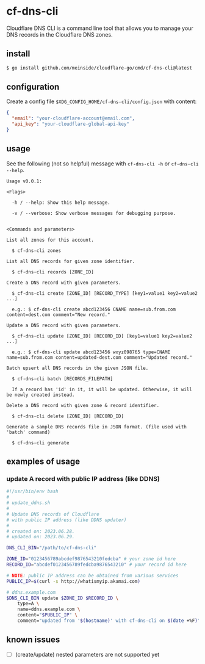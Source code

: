 # cf-dns-cli

Cloudflare DNS CLI is a command line tool that allows you to manage your DNS records in the Cloudflare DNS zones.

## install

```bash
$ go install github.com/meinside/cloudflare-go/cmd/cf-dns-cli@latest
```

## configuration

Create a config file `$XDG_CONFIG_HOME/cf-dns-cli/config.json` with content:

```json
{
  "email": "your-cloudflare-account@email.com",
  "api_key": "your-cloudflare-global-api-key"
}
```

## usage

See the following (not so helpful) message with `cf-dns-cli -h` or `cf-dns-cli --help`.

```
Usage v0.0.1:

<Flags>

  -h / --help: Show this help message.

  -v / --verbose: Show verbose messages for debugging purpose.


<Commands and parameters>

List all zones for this account.

  $ cf-dns-cli zones

List all DNS records for given zone identifier.

  $ cf-dns-cli records [ZONE_ID]

Create a DNS record with given parameters.

  $ cf-dns-cli create [ZONE_ID] [RECORD_TYPE] [key1=value1 key2=value2 ...]

  e.g.: $ cf-dns-cli create abcd123456 CNAME name=sub.from.com content=dest.com comment="New record."

Update a DNS record with given parameters.

  $ cf-dns-cli update [ZONE_ID] [RECORD_ID] [key1=value1 key2=value2 ...]

  e.g.: $ cf-dns-cli update abcd123456 wxyz098765 type=CNAME name=sub.from.com content=updated-dest.com comment="Updated record."

Batch upsert all DNS records in the given JSON file.

  $ cf-dns-cli batch [RECORDS_FILEPATH]

  If a record has 'id' in it, it will be updated. Otherwise, it will be newly created instead.

Delete a DNS record with given zone & record identifier.

  $ cf-dns-cli delete [ZONE_ID] [RECORD_ID]

Generate a sample DNS records file in JSON format. (file used with 'batch' command)

  $ cf-dns-cli generate
```

## examples of usage

### update A record with public IP address (like DDNS)

```bash
#!/usr/bin/env bash
#
# update_ddns.sh
#
# Update DNS records of Cloudflare
# with public IP address (like DDNS updater)
#
# created on: 2023.06.28.
# updated on: 2023.06.29.

DNS_CLI_BIN="/path/to/cf-dns-cli"

ZONE_ID="0123456789abcdef9876543210fedcba" # your zone id here
RECORD_ID="abcdef0123456789fedcba9876543210" # your record id here

# NOTE: public IP address can be obtained from various services
PUBLIC_IP=$(curl -s http://whatismyip.akamai.com)

# ddns.example.com
$DNS_CLI_BIN update $ZONE_ID $RECORD_ID \
    type=A \
    name=ddns.example.com \
    content="$PUBLIC_IP" \
    comment="updated from '$(hostname)' with cf-dns-cli on $(date +%F)"

```

## known issues

- [ ] (create/update) nested parameters are not supported yet

